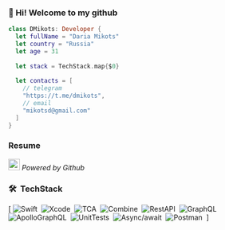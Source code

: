 ###  👋 Hi! Welcome to my github


```swift
class DMikots: Developer {
  let fullName = "Daria Mikots"
  let country = "Russia"
  let age = 31
  
  let stack = TechStack.map{$0}
  
  let contacts = [
    // telegram
    "https://t.me/dmikots",
    // email
    "mikotsd@gmail.com"
  ]  
}

```
### Resume

<img src="https://user-images.githubusercontent.com/5679180/79618120-0daffb80-80be-11ea-819e-d2b0fa904d07.gif" width="23px"> <i>Powered by Github</i>

### 🛠 &nbsp;TechStack
[
![Swift](https://img.shields.io/badge/-Swift-05122A?style=flat&logo=Swift)&nbsp;
![Xcode](https://img.shields.io/badge/-Xcode-05122A?style=flat&logo=Xcode)&nbsp;
![TCA](https://img.shields.io/badge/-TCA-05122A?style=flat&logo=Redux&logoColor=critical)&nbsp;
![Combine](https://img.shields.io/badge/-Combine-05122A?style=flat&logo=Combine&logoColor=violet)&nbsp;
![RestAPI](https://img.shields.io/badge/-RestAPI-05122A?style=flat&logo=Rest&logoColor=#F67909)&nbsp;
![GraphQL](https://img.shields.io/badge/-GraphQL-05122A?style=flat&logo=GraphQL&logoColor=#E10098)&nbsp;
![ApolloGraphQL](https://img.shields.io/badge/-ApolloGraphQL-05122A?style=flat&logo=ApolloGraphQL&logoColor=violet)&nbsp;
![UnitTests](https://img.shields.io/badge/-UnitTests-05122A?style=flat&logo=UnitTests&logoColor=violet)&nbsp;
![Async/await](https://img.shields.io/badge/-Async/await-05122A?style=flat&logo=UnitTests&logoColor=violet)&nbsp;
![Postman](https://img.shields.io/badge/-Postman-05122A?style=flat&logo=Postman)&nbsp;
]


